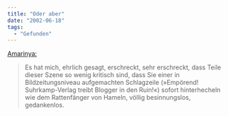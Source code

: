 ```yaml
---
title: "Oder aber"
date: "2002-06-18"
tags:
  - "Gefunden"
---
```


[Amarinya:](http://www.amarinya.de/amarinya/2002_06_01_archiv.php#77895750)

> Es hat mich, ehrlich gesagt, erschreckt, sehr erschreckt, dass Teile dieser Szene so wenig kritisch sind, dass Sie einer in Bildzeitungsniveau aufgemachten Schlagzeile (»Empörend! Suhrkamp-Verlag treibt Blogger in den Ruin!«) sofort hinterhecheln wie dem Rattenfänger von Hameln, völlig besinnungslos, gedankenlos.
